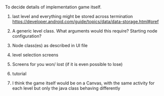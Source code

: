 To decide details of implementation game itself.

1. last level and everything might be stored across termination
https://developer.android.com/guide/topics/data/data-storage.html#pref

2. A generic level class.
What arguments would this require? Starting node configuration?

3. Node class(es) as described in UI file

4. level selection screens

5. Screens for you won/ lost (if it is even possible to lose)

6. tutorial

7. I think the game itself would be on a Canvas, with the same activity for each level but only the java class behaving differently